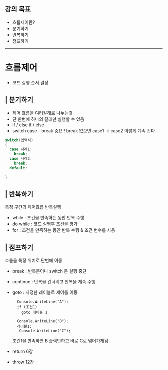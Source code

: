 ## 강의 목표
- 흐름제어란?
- 분기하기
- 반복하기
- 점프하기

*************************

# 흐름제어
- 코드 실행 순서 결정


## | 분기하기
- 제어 흐름을 여러갈래로 나누는것 
- 단 한번에 하나의 갈래만 실행할 수 있음
- if  / else if / else
- switch case - break 중요!! break 없으면 case1 -> case2 이렇게 계속 간다

```c#
switch(입력식)
{
  case 사례1:
    break;
  case 사례2:
    break;
  default:
    
}
```

## | 반복하기
특정 구간의 제어흐름 반복실행
- while : 조건을 만족하는 동안 반복 수행
- do while : 코드 실행후 조건을 평가
- for : 조건을 만족하는 동안 반복 수행 & 조건 변수를 사용

## | 점프하기
흐름을 특정 위치로 단번에 이동
- break : 반복문이나 switch 문 실행 중단
- continue : 반복을 건너뛰고 반복을 계속 수행
- goto : 지정한 레이블로 제어를 이동
  
  ```
    Console.WriteLine("A");
    if (조건1)
      goto 레이블 1
    
    Console.WriteLine("B");
    레이블1:
     Console.WriteLine("C");
  ```
  
  조건1을 만족하면 B 출력안하고 바로 C로 넘어가게됨
    

- return 6장
- throw 12장

